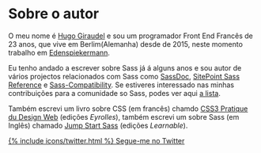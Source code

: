 
# Sobre o autor

O meu nome é [Hugo Giraudel](http://hugogiraudel.com) e sou um programador Front End Francês de 23 anos, que vive em Berlim(Alemanha) desde de 2015, neste momento trabalho em [Edenspiekermann](http://edenspiekermann.com).

Eu tenho andado a escrever sobre Sass já á alguns anos e sou autor de vários projectos relacionados com Sass como [SassDoc](http://sassdoc.com), [SitePoint Sass Reference](http://sitepoint.com/sass-reference/) e [Sass-Compatibility](http://sass-compatibility.github.io). Se estiveres interessado nas minhas contribuições para a comunidade so Sass, podes ver aqui [a lista](http://github.com/HugoGiraudel/awesome-sass).

Também escrevi um livro sobre CSS (em francês) chamdo [CSS3 Pratique du Design Web](http://css3-pratique.fr/) (edições *Eyrolles*), também escrevi um sobre Sass (em Inglês) chamado  [Jump Start Sass](https://learnable.com/books/jump-start-sass) (edições *Learnable*).


<div class="button-wrapper">
  <a href="https://twitter.com/{{ site.twitter_username }}" target="_blank" class="button">
    {% include icons/twitter.html %}
    Segue-me no Twitter
  </a>
</div>
